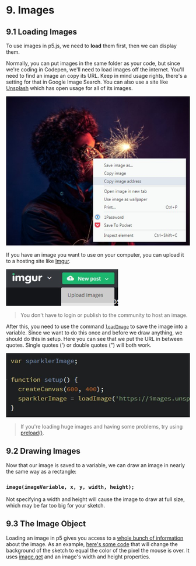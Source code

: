 # 9. Images

## 9.1 Loading Images

To use images in p5.js, we need to **load** them first, then we can display them.

Normally, you can put images in the same folder as your code, but since we're coding in Codepen, we'll need to load images off the internet. You'll need to find an image an copy its URL. Keep in mind usage rights, there's a setting for that in Google Image Search. You can also use a site like [Unsplash](https://unsplash.com) which has open usage for all of its images.

![Right clicking does the trick](rightclick.jpg)

If you have an image you want to use on your computer, you can upload it to a hosting site like [Imgur](https://imgur.com).

![Imgur upload interface](imgur.jpg)

> You don't have to login or publish to the community to host an image.

After this, you need to use the command [`loadImage`](https://p5js.org/reference/#/p5/loadImage) to save the image into a variable. Since we want to do this once and before we draw anything, we should do this in setup. Here you can see that we put the URL in between quotes. Single quotes (') or double quotes (") will both work.

![Example code](loadcode.jpg)

> If you're loading huge images and having some problems, try using [preload()](https://p5js.org/reference/#/p5/preload).

## 9.2 Drawing Images

Now that our image is saved to a variable, we can draw an image in nearly the same way as a rectangle:

### `image(imageVariable, x, y, width, height);`

Not specifying a width and height will cause the image to draw at full size, which may be far too big for your sketch.

## 9.3 The Image Object

Loading an image in p5 gives you access to a [whole bunch of information](https://p5js.org/reference/#/p5.Image) about the image. As an example, [here's some code](https://codepen.io/crhallberg/pen/PJbdYX) that will change the background of the sketch to equal the color of the pixel the mouse is over. It uses [image.get](https://p5js.org/reference/#/p5.Image/get) and an image's width and height properties.
